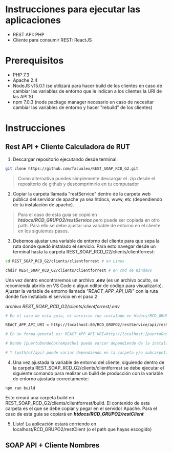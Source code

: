 # Instrucciones para ejecutar las aplicaciones 

- REST API: PHP
- Cliente para consumir REST: ReactJS

# Prerequisitos

- PHP 7.3
- Apache 2.4
- NodeJS v15.0.1 (se utilizará para hacer build de los clientes en caso de cambiar las variables de entorno que le indican a los clientes la URI de las API'S)
- npm 7.0.3 (node package manager necesario en caso de necesitar cambiar las variables de entorno y hacer "rebuild" de los clientes)

# Instrucciones

## Rest API + Cliente Calculadora de RUT

1. Descargar repositorio ejecutando desde terminal:

```` bash
git clone https://github.com/facualex/REST_SOAP_RCD_G2.git
````

> Como alternativa puedes simplemente descargar el .zip desde el repositorio de github y descomprimirlo en tu computador

2. Copiar la carpeta llamada "restService" dentro de la carpeta web pública del servidor de apache ya sea htdocs, www, etc (dependiendo de tu instalación de apache).

> Para el caso de esta guia se copió en ***htdocs/RCD_GRUPO2/restService*** pero puede ser copiada en otro path. Para ello se debe ajustar una variable de entorno en el cliente en los siguientes pasos.

3. Debemos ajustar una variable de entorno del cliente para que sepa la ruta donde quedó instalado el servicio. Para esto navegar desde un terminal hasta la carpeta REST_SOAP_RCD_G2/clients/clientforrest:

```` bash
cd REST_SOAP_RCD_G2/clients/clientforrest # en Linux

chdir REST_SOAP_RCD_G2/clients/clientforrest # en cmd de Windows 
````

Una vez dentro encontraremos un archivo **.env** (es un archivo oculto, se recomienda abrirlo en VS Code o algun editor de código para visualizarlo). Ajustar la variable de entorno llamada *"REACT_APP_API_URI"* con la ruta donde fue instalado el servicio en el paso 2.


*archivo REST_SOAP_RCD_G2/clients/clientforrest/.env*
````bash
# En el caso de esta guía, el servicio fue instalado en htdocs/RCD_GRUPO2/restService, por lo tanto se debe ajustar de la siguiente manera:

REACT_APP_API_URI = http://localhost:80/RCD_GRUPO2/restService/api/rest

# En su forma general es: REACT_APP_API_URI=http://localhost:[puertoDondeCorreApache]/[path/of/api]/api/rest

# Donde [puertoDondeCorreApache] puede variar dependiendo de la instalación de Apache de tu computador

# Y [path/of/api] puede variar dependiendo en la carpeta y/o subcarpetas en donde pegues la carpeta restService dentro de la carpeta htdocs (o www) de Apache
````

4. Una vez ajustada la variable de entorno del cliente, siguiendo dentro de la carpeta REST_SOAP_RCD_G2/clients/clientforrest se debe ejecutar el siguiente comando para realizar un build de producción con la variable de entorno ajustada correctamente:


````
npm run build
````

Esto creará una carpeta build en REST_SOAP_RCD_G2/clients/clientforrest/build. El contenido de esta carpeta es el que se debe copiar y pegar en el servidor Apache. Para el caso de esta guia se copiará en ***htdocs/RCD_GRUPO2/restClient***

5. Listo! La aplicación estará corriendo en localhost/RCD_GRUPO2/restClient (o el path que hayas escogido)

## SOAP API + Cliente Nombres 
